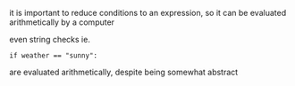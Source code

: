 it is important to reduce conditions to an expression, so it can be evaluated arithmetically by a computer

even string checks ie.
```
if weather == "sunny":
```

are evaluated arithmetically, despite being somewhat abstract